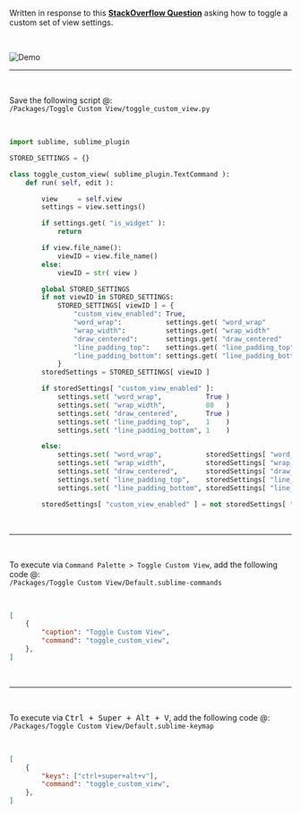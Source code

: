 Written in response to this [**StackOverflow Question**](http://stackoverflow.com/questions/37865230/changing-editing-mode-in-sublime-text-3-toggle-multiple-settings-with-a-command) asking how to toggle a custom set of view settings.

&nbsp;

![Demo](http://i.stack.imgur.com/C6GRe.gif)

-----

&nbsp;

Save the following script @:  
`/Packages/Toggle Custom View/toggle_custom_view.py`

&nbsp;

```python
import sublime, sublime_plugin

STORED_SETTINGS = {}

class toggle_custom_view( sublime_plugin.TextCommand ):
	def run( self, edit ):

		view     = self.view
		settings = view.settings()

		if settings.get( "is_widget" ):
			return

		if view.file_name():
			viewID = view.file_name()
		else:
			viewID = str( view )

		global STORED_SETTINGS
		if not viewID in STORED_SETTINGS:
			STORED_SETTINGS[ viewID ] = {
				"custom_view_enabled": True,
				"word_wrap":           settings.get( "word_wrap"           ),
				"wrap_width":          settings.get( "wrap_width"          ),
				"draw_centered":       settings.get( "draw_centered"       ),
				"line_padding_top":    settings.get( "line_padding_top"    ),
				"line_padding_bottom": settings.get( "line_padding_bottom" ),
			}
		storedSettings = STORED_SETTINGS[ viewID ]

		if storedSettings[ "custom_view_enabled" ]:
			settings.set( "word_wrap",           True )
			settings.set( "wrap_width",          80   )
			settings.set( "draw_centered",       True )
			settings.set( "line_padding_top",    1    )
			settings.set( "line_padding_bottom", 1    )

		else:
			settings.set( "word_wrap",           storedSettings[ "word_wrap"           ] )
			settings.set( "wrap_width",          storedSettings[ "wrap_width"          ] )
			settings.set( "draw_centered",       storedSettings[ "draw_centered"       ] )
			settings.set( "line_padding_top",    storedSettings[ "line_padding_top"    ] )
			settings.set( "line_padding_bottom", storedSettings[ "line_padding_bottom" ] )

		storedSettings[ "custom_view_enabled" ] = not storedSettings[ "custom_view_enabled" ]
```

&nbsp;

-----

&nbsp;

To execute via `Command Palette > Toggle Custom View`, add the following code @:  
`/Packages/Toggle Custom View/Default.sublime-commands`

&nbsp;

```json
[
	{
		"caption": "Toggle Custom View",
		"command": "toggle_custom_view",
	},
]
```

&nbsp;

-----

&nbsp;

To execute via <kbd>Ctrl + Super + Alt + V</kbd>, add the following code @:  
`/Packages/Toggle Custom View/Default.sublime-keymap`

&nbsp;

```json
[
	{
		"keys": ["ctrl+super+alt+v"],
		"command": "toggle_custom_view",
	},
]
```

